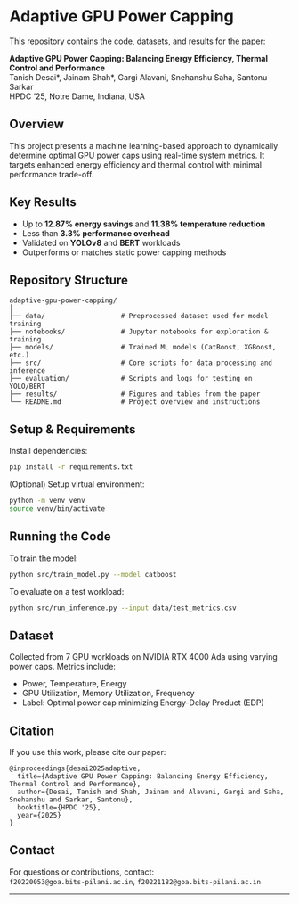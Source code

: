 # Adaptive GPU Power Capping
This repository contains the code, datasets, and results for the paper:

**Adaptive GPU Power Capping: Balancing Energy Efficiency, Thermal Control and Performance**  
Tanish Desai*, Jainam Shah*, Gargi Alavani, Snehanshu Saha, Santonu Sarkar  
HPDC ’25, Notre Dame, Indiana, USA  

## Overview
This project presents a machine learning-based approach to dynamically determine optimal GPU power caps using real-time system metrics. It targets enhanced energy efficiency and thermal control with minimal performance trade-off.

## Key Results
- Up to **12.87% energy savings** and **11.38% temperature reduction**  
- Less than **3.3% performance overhead**  
- Validated on **YOLOv8** and **BERT** workloads  
- Outperforms or matches static power capping methods  

## Repository Structure
```
adaptive-gpu-power-capping/
│
├── data/                   # Preprocessed dataset used for model training
├── notebooks/              # Jupyter notebooks for exploration & training
├── models/                 # Trained ML models (CatBoost, XGBoost, etc.)
├── src/                    # Core scripts for data processing and inference
├── evaluation/             # Scripts and logs for testing on YOLO/BERT
├── results/                # Figures and tables from the paper
└── README.md               # Project overview and instructions
```

##  Setup & Requirements
Install dependencies:
```bash
pip install -r requirements.txt
```

(Optional) Setup virtual environment:
```bash
python -m venv venv
source venv/bin/activate
```

## Running the Code

To train the model:

```bash
python src/train_model.py --model catboost
```

To evaluate on a test workload:

```bash
python src/run_inference.py --input data/test_metrics.csv
```

## Dataset

Collected from 7 GPU workloads on NVIDIA RTX 4000 Ada using varying power caps. Metrics include:
- Power, Temperature, Energy
- GPU Utilization, Memory Utilization, Frequency  
- Label: Optimal power cap minimizing Energy-Delay Product (EDP)

## Citation

If you use this work, please cite our paper:

```
@inproceedings{desai2025adaptive,
  title={Adaptive GPU Power Capping: Balancing Energy Efficiency, Thermal Control and Performance},
  author={Desai, Tanish and Shah, Jainam and Alavani, Gargi and Saha, Snehanshu and Sarkar, Santonu},
  booktitle={HPDC '25},
  year={2025}
}
```

## Contact

For questions or contributions, contact:  
`f20220053@goa.bits-pilani.ac.in`, `f20221182@goa.bits-pilani.ac.in`

---
